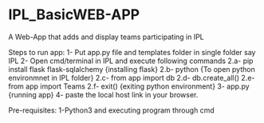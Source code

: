 # IPL_BasicWEB-APP

A Web-App that adds and display teams participating in IPL

Steps to run app:
1- Put app.py file and templates folder in single folder say IPL
2- Open cmd/terminal in IPL and execute following commands
2.a- pip install flask flask-sqlalchemy  {installing flask}
2.b- python {To open python environmnet in IPL folder}
2.c- from app import db
2.d- db.create_all()
2.e- from app import Teams
2.f- exit()  {exiting python environment}
3- app.py  {running app}
4- paste the local host link in your browser.

Pre-requisites:
1-Python3 and executing program through cmd
